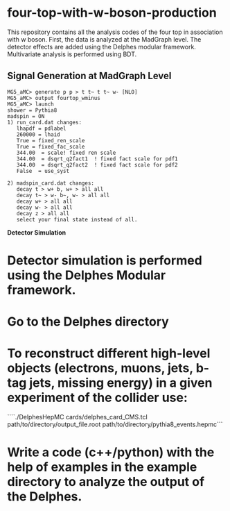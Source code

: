 # four-top-with-w-boson-production
This repository contains all the analysis codes of the four top in association with w boson.
First, the data is analyzed at the MadGraph level.
The detector effects are added using the Delphes modular framework. 
Multivariate analysis is performed using BDT.

## Signal Generation at MadGraph Level
```
MG5_aMC> generate p p > t t~ t t~ w- [NLO]
MG5_aMC> output fourtop_wminus
MG5_aMC> launch
shower = Pythia8
madspin = ON
1) run_card.dat changes:
   lhapdf = pdlabel
   260000 = lhaid
   True = fixed_ren_scale
   True = fixed_fac_scale
   344.00  = scale! fixed ren scale
   344.00  = dsqrt_q2fact1  ! fixed fact scale for pdf1
   344.00  = dsqrt_q2fact2  ! fixed fact scale for pdf2
   False  = use_syst

2) madspin_card.dat changes:
   decay t > w+ b, w+ > all all
   decay t~ > w- b~, w- > all all
   decay w+ > all all
   decay w- > all all
   decay z > all all
   select your final state instead of all.
```
**Detector Simulation**
# Detector simulation is performed using the Delphes Modular framework.
# Go to the Delphes directory
# To reconstruct different high-level objects (electrons, muons, jets, b-tag jets, missing energy) in a given experiment of the collider use:

````./DelphesHepMC cards/delphes_card_CMS.tcl path/to/directory/output_file.root path/to/directory/pythia8_events.hepmc```
# Write a code (c++/python) with the help of examples in the example directory to analyze the output of the Delphes.

